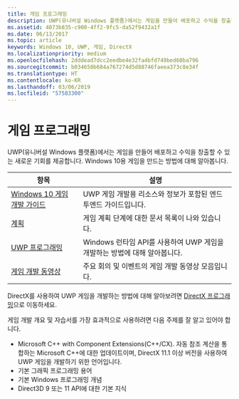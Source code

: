 ```yaml
---
title: 게임 프로그래밍
description: UWP(유니버설 Windows 플랫폼)에서는 게임을 만들어 배포하고 수익을 창출할 수 있는 새로운 기회를 제공합니다. 새 게임을 시작하거나 기존 게임을 포팅하는 방법에 대해 알아봅니다.
ms.assetid: 4073b835-c900-4ff2-9fc5-da52f9432a1f
ms.date: 06/13/2017
ms.topic: article
keywords: Windows 10, UWP, 게임, DirectX
ms.localizationpriority: medium
ms.openlocfilehash: 2dddead7dcc2eedbe4e32fa4bfd749bed60ba796
ms.sourcegitcommit: b034650b684a767274d5d88746faeea373c8e34f
ms.translationtype: HT
ms.contentlocale: ko-KR
ms.lasthandoff: 03/06/2019
ms.locfileid: "57583300"
---
```

# <a name="game-programming"></a>게임 프로그래밍

UWP(유니버설 Windows 플랫폼)에서는 게임을 만들어 배포하고 수익을 창출할 수 있는 새로운 기회를 제공합니다. Windows 10용 게임을 만드는 방법에 대해 알아봅니다.

| 항목 | 설명 |
|---------------------------------------------------------------------------------------------------------------------------------------------------|-------------------------------------------------------------------------------------------------------------------------------------------------------------------------------------------------------------------------------------------------------------------------------------------------------------------------------------------------------------------------------------------------------------------------------------------------------------------------------|
| [Windows 10 게임 개발 가이드](e2e.md) | UWP 게임 개발용 리소스와 정보가 포함된 엔드투엔드 가이드입니다. |
| [계획](planning.md) | 게임 계획 단계에 대한 문서 목록이 나와 있습니다. |
| [UWP 프로그래밍](uwp-programming.md) | Windows 런타임 API를 사용하여 UWP 게임을 개발하는 방법에 대해 알아봅니다. |
| [게임 개발 동영상](game-development-videos.md) | 주요 회의 및 이벤트의 게임 개발 동영상 모음입니다. |

DirectX를 사용하여 UWP 게임을 개발하는 방법에 대해 알아보려면 [DirectX 프로그래밍](directx-programming.md)으로 이동하세요.

게임 개발 개요 및 자습서를 가장 효과적으로 사용하려면 다음 주제를 잘 알고 있어야 합니다.

-   Microsoft C++ with Component Extensions(C++/CX). 자동 참조 계산을 통합하는 Microsoft C++에 대한 업데이트이며, DirectX 11.1 이상 버전을 사용하여 UWP 게임을 개발하기 위한 언어입니다.
-   기본 그래픽 프로그래밍 용어
-   기본 Windows 프로그래밍 개념
-   Direct3D 9 또는 11 API에 대한 기본 지식

 

 




